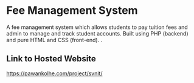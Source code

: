 # Fee Management System

A fee management system which allows students to pay tuition fees and admin to manage and track student accounts. Built using PHP (backend) and pure HTML and CSS (front-end).
.
## Link to Hosted Website  
https://pawankolhe.com/project/svnit/  
